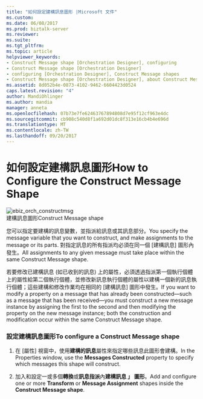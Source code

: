 ```yaml
---
title: "如何設定建構訊息圖形 |Microsoft 文件"
ms.custom: 
ms.date: 06/08/2017
ms.prod: biztalk-server
ms.reviewer: 
ms.suite: 
ms.tgt_pltfrm: 
ms.topic: article
helpviewer_keywords:
- Construct Message shape [Orchestration Designer], configuring
- Construct Message shape [Orchestration Designer]
- configuring [Orchestration Designer], Construct Message shapes
- Construct Message shape [Orchestration Designer], about Construct Message shape
ms.assetid: 8d052b4e-0873-4102-9462-6604423d0524
caps.latest.revision: "4"
author: MandiOhlinger
ms.author: mandia
manager: anneta
ms.openlocfilehash: 07b73e7fe62463767894808d7e95f12cf963e4dc
ms.sourcegitcommit: cb908c540d8f1a692d01dc8f313e16cb4b4e696d
ms.translationtype: MT
ms.contentlocale: zh-TW
ms.lasthandoff: 09/20/2017
---
```

# <a name="how-to-configure-the-construct-message-shape"></a><span data-ttu-id="78188-102">如何設定建構訊息圖形</span><span class="sxs-lookup"><span data-stu-id="78188-102">How to Configure the Construct Message Shape</span></span>
![](../core/media/ebiz-orch-constructmsg.gif "ebiz_orch_constructmsg")  
<span data-ttu-id="78188-103">建構訊息圖形</span><span class="sxs-lookup"><span data-stu-id="78188-103">Construct Message shape</span></span>  
  
 <span data-ttu-id="78188-104">您可以指定要建構的訊息變數，並指派給訊息或其訊息部分。</span><span class="sxs-lookup"><span data-stu-id="78188-104">You specify the message variable that you want to construct, and make assignments to the message or its parts.</span></span> <span data-ttu-id="78188-105">對指定訊息的所有指派均必須在同一個 [建構訊息] 圖形內發生。</span><span class="sxs-lookup"><span data-stu-id="78188-105">All assignments to any given message must take place within the same Construct Message shape.</span></span>  
  
 <span data-ttu-id="78188-106">若要修改已建構訊息 (如已收到的訊息) 上的屬性，必須透過指派第一個執行個體上的屬性給第二個執行個體，並修改新訊息執行個體的屬性以建構一個新的訊息執行個體；這些建構和修改作業均在相同的 [建構訊息] 圖形中發生。</span><span class="sxs-lookup"><span data-stu-id="78188-106">If you want to modify a property on a message that has already been constructed—such as a message that has been received—you must construct a new message instance by assigning the first to the second and then modifying the property on the new message instance; both the construction and modification occur within the same Construct Message shape.</span></span>  
  
### <a name="to-configure-a-construct-message-shape"></a><span data-ttu-id="78188-107">設定建構訊息圖形</span><span class="sxs-lookup"><span data-stu-id="78188-107">To configure a Construct Message shape</span></span>  
  
1.  <span data-ttu-id="78188-108">在 [屬性] 視窗中，使用**建構的訊息**屬性來指定哪些訊息此圖形會建構。</span><span class="sxs-lookup"><span data-stu-id="78188-108">In the Properties window, use the **Messages Constructed** property to specify which messages this shape will construct.</span></span>  
  
2.  <span data-ttu-id="78188-109">加入和設定一或多個**轉換**或**訊息指派**內**建構訊息 」 圖形**。</span><span class="sxs-lookup"><span data-stu-id="78188-109">Add and configure one or more **Transform** or **Message Assignment** shapes inside the **Construct Message shape**.</span></span>